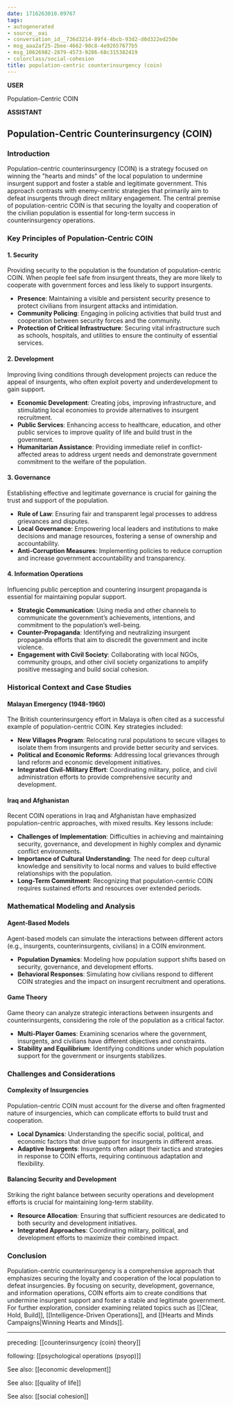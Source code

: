 ```yaml
---
date: 1716263010.09767
tags:
- autogenerated
- source__oai
- conversation_id__736d3214-89f4-4bcb-93d2-d0d322ed250e
- msg_aaa2af25-2bee-4662-98c8-4e92657677b5
- msg_10626982-2879-4573-9286-68c315382419
- colorclass/social-cohesion
title: population-centric counterinsurgency (coin)
---
```


**USER**

Population-Centric COIN


**ASSISTANT**

## Population-Centric Counterinsurgency (COIN)

### Introduction
Population-centric counterinsurgency (COIN) is a strategy focused on winning the "hearts and minds" of the local population to undermine insurgent support and foster a stable and legitimate government. This approach contrasts with enemy-centric strategies that primarily aim to defeat insurgents through direct military engagement. The central premise of population-centric COIN is that securing the loyalty and cooperation of the civilian population is essential for long-term success in counterinsurgency operations.

### Key Principles of Population-Centric COIN

#### 1. Security
Providing security to the population is the foundation of population-centric COIN. When people feel safe from insurgent threats, they are more likely to cooperate with government forces and less likely to support insurgents.

- **Presence**: Maintaining a visible and persistent security presence to protect civilians from insurgent attacks and intimidation.
- **Community Policing**: Engaging in policing activities that build trust and cooperation between security forces and the community.
- **Protection of Critical Infrastructure**: Securing vital infrastructure such as schools, hospitals, and utilities to ensure the continuity of essential services.

#### 2. Development
Improving living conditions through development projects can reduce the appeal of insurgents, who often exploit poverty and underdevelopment to gain support.

- **Economic Development**: Creating jobs, improving infrastructure, and stimulating local economies to provide alternatives to insurgent recruitment.
- **Public Services**: Enhancing access to healthcare, education, and other public services to improve quality of life and build trust in the government.
- **Humanitarian Assistance**: Providing immediate relief in conflict-affected areas to address urgent needs and demonstrate government commitment to the welfare of the population.

#### 3. Governance
Establishing effective and legitimate governance is crucial for gaining the trust and support of the population.

- **Rule of Law**: Ensuring fair and transparent legal processes to address grievances and disputes.
- **Local Governance**: Empowering local leaders and institutions to make decisions and manage resources, fostering a sense of ownership and accountability.
- **Anti-Corruption Measures**: Implementing policies to reduce corruption and increase government accountability and transparency.

#### 4. Information Operations
Influencing public perception and countering insurgent propaganda is essential for maintaining popular support.

- **Strategic Communication**: Using media and other channels to communicate the government’s achievements, intentions, and commitment to the population’s well-being.
- **Counter-Propaganda**: Identifying and neutralizing insurgent propaganda efforts that aim to discredit the government and incite violence.
- **Engagement with Civil Society**: Collaborating with local NGOs, community groups, and other civil society organizations to amplify positive messaging and build social cohesion.

### Historical Context and Case Studies

#### Malayan Emergency (1948-1960)
The British counterinsurgency effort in Malaya is often cited as a successful example of population-centric COIN. Key strategies included:

- **New Villages Program**: Relocating rural populations to secure villages to isolate them from insurgents and provide better security and services.
- **Political and Economic Reforms**: Addressing local grievances through land reform and economic development initiatives.
- **Integrated Civil-Military Effort**: Coordinating military, police, and civil administration efforts to provide comprehensive security and development.

#### Iraq and Afghanistan
Recent COIN operations in Iraq and Afghanistan have emphasized population-centric approaches, with mixed results. Key lessons include:

- **Challenges of Implementation**: Difficulties in achieving and maintaining security, governance, and development in highly complex and dynamic conflict environments.
- **Importance of Cultural Understanding**: The need for deep cultural knowledge and sensitivity to local norms and values to build effective relationships with the population.
- **Long-Term Commitment**: Recognizing that population-centric COIN requires sustained efforts and resources over extended periods.

### Mathematical Modeling and Analysis

#### Agent-Based Models
Agent-based models can simulate the interactions between different actors (e.g., insurgents, counterinsurgents, civilians) in a COIN environment.

- **Population Dynamics**: Modeling how population support shifts based on security, governance, and development efforts.
- **Behavioral Responses**: Simulating how civilians respond to different COIN strategies and the impact on insurgent recruitment and operations.

#### Game Theory
Game theory can analyze strategic interactions between insurgents and counterinsurgents, considering the role of the population as a critical factor.

- **Multi-Player Games**: Examining scenarios where the government, insurgents, and civilians have different objectives and constraints.
- **Stability and Equilibrium**: Identifying conditions under which population support for the government or insurgents stabilizes.

### Challenges and Considerations

#### Complexity of Insurgencies
Population-centric COIN must account for the diverse and often fragmented nature of insurgencies, which can complicate efforts to build trust and cooperation.

- **Local Dynamics**: Understanding the specific social, political, and economic factors that drive support for insurgents in different areas.
- **Adaptive Insurgents**: Insurgents often adapt their tactics and strategies in response to COIN efforts, requiring continuous adaptation and flexibility.

#### Balancing Security and Development
Striking the right balance between security operations and development efforts is crucial for maintaining long-term stability.

- **Resource Allocation**: Ensuring that sufficient resources are dedicated to both security and development initiatives.
- **Integrated Approaches**: Coordinating military, political, and development efforts to maximize their combined impact.

### Conclusion
Population-centric counterinsurgency is a comprehensive approach that emphasizes securing the loyalty and cooperation of the local population to defeat insurgencies. By focusing on security, development, governance, and information operations, COIN efforts aim to create conditions that undermine insurgent support and foster a stable and legitimate government. For further exploration, consider examining related topics such as [[Clear, Hold, Build]], [[Intelligence-Driven Operations]], and [[Hearts and Minds Campaigns|Winning Hearts and Minds]].


---

preceding: [[counterinsurgency (coin) theory]]  


following: [[psychological operations (psyop)]]

See also: [[economic development]]


See also: [[quality of life]]


See also: [[social cohesion]]